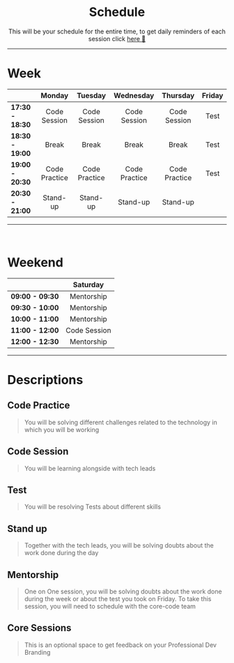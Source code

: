 <h1 align="center">Schedule</h1>
<p align="center">This will be your schedule for the entire time, to get daily reminders of each session click <a href="https://calendar.google.com/calendar/u/0?cid=Y180NzJjOGQ5ZDY2ZWQ4MTUwNzNjZmU1Mjc5OTM5MmZjY2FmZTJlNjhmZmQ0OWE0NDhmM2I5MjA3NThlNWQ4N2Q5QGdyb3VwLmNhbGVuZGFyLmdvb2dsZS5jb20" target="_blank">here 📅</a></p>

---

# Week

|                   |    Monday     |    Tuesday    |   Wednesday   |   Thursday    | Friday |
| :---------------- | :-----------: | :-----------: | :-----------: | :-----------: | :----: |
| **17:30 - 18:30** | Code Session | Code Session  | Code Session | Code Session  |  Test  |
| **18:30 - 19:00** |     Break     |     Break     |     Break     |     Break     |  Test  |
| **19:00 - 20:30** | Code Practice | Code Practice | Code Practice | Code Practice |  Test  |
| **20:30 - 21:00** |   Stand-up    |   Stand-up    |   Stand-up    |   Stand-up    |        |

---

<br>

# Weekend

|                   |  Saturday  |
| :---------------: | :--------: |
| **09:00 - 09:30** |       Mentorship |
| **09:30 - 10:00** |      Mentorship      |
| **10:00 - 11:00** |      Mentorship      |
| **11:00 - 12:00** | Code Session |
| **12:00 - 12:30** |      Mentorship      |

---

# Descriptions

## Code Practice

> You will be solving different challenges related to the technology in which you will be working

## Code Session

> You will be learning alongside with tech leads

## Test

> You will be resolving Tests about different skills

## Stand up

> Together with the tech leads, you will be solving doubts about the work done during the day

## Mentorship

> One on One session, you will be solving doubts about the work done during the week or about the test you took on Friday. To take this session, you will need to schedule with the core-code team

## Core Sessions

> This is an optional space to get feedback on your Professional Dev Branding
